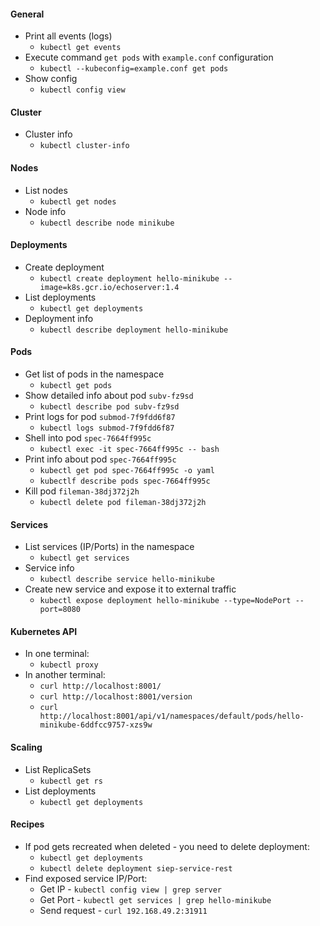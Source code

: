 #### General
* Print all events (logs)
    * `kubectl get events`
* Execute command `get pods` with `example.conf` configuration
    * `kubectl --kubeconfig=example.conf get pods`
* Show config
    * `kubectl config view`
    
#### Cluster
* Cluster info
    * `kubectl cluster-info`

#### Nodes
* List nodes
    * `kubectl get nodes`
* Node info
    * `kubectl describe node minikube`
    
#### Deployments
* Create deployment
    * `kubectl create deployment hello-minikube --image=k8s.gcr.io/echoserver:1.4`
* List deployments
    * `kubectl get deployments`
* Deployment info
    * `kubectl describe deployment hello-minikube`

#### Pods
* Get list of pods in the namespace
    * `kubectl get pods`
* Show detailed info about pod `subv-fz9sd`
    * `kubectl describe pod subv-fz9sd`
* Print logs for pod `submod-7f9fdd6f87`
    * `kubectl logs submod-7f9fdd6f87`
* Shell into pod `spec-7664ff995c`
    * `kubectl exec -it spec-7664ff995c -- bash`
* Print info about pod `spec-7664ff995c`
    * `kubectl get pod spec-7664ff995c -o yaml`
    * `kubectlf describe pods spec-7664ff995c`
* Kill pod `fileman-38dj372j2h`
    * `kubectl delete pod fileman-38dj372j2h`
    
#### Services
* List services (IP/Ports) in the namespace
    * `kubectl get services`
* Service info
    * `kubectl describe service hello-minikube`
* Create new service and expose it to external traffic
    * `kubectl expose deployment hello-minikube --type=NodePort --port=8080`
    
#### Kubernetes API
* In one terminal:
    * `kubectl proxy`
* In another terminal:
    * `curl http://localhost:8001/`
    * `curl http://localhost:8001/version`
    * `curl http://localhost:8001/api/v1/namespaces/default/pods/hello-minikube-6ddfcc9757-xzs9w`

#### Scaling
* List ReplicaSets
    * `kubectl get rs`
* List deployments
    * `kubectl get deployments`

#### Recipes
* If pod gets recreated when deleted - you need to delete deployment:
    * `kubectl get deployments`
    * `kubectl delete deployment siep-service-rest`
* Find exposed service IP/Port:
    * Get IP - `kubectl config view | grep server`
    * Get Port - `kubectl get services | grep hello-minikube`
    * Send request - `curl 192.168.49.2:31911`
